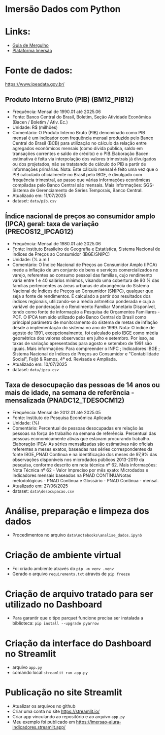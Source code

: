 # Imersão Dados com Python

# Links:
- [Guia de Mergulho](https://alura.tv/guiademergulhodadoscompython)
- [Plataforma Imersão](https://cursos.alura.com.br/imersao/imersao-dados-python)

# Fonte de dados:

https://www.ipeadata.gov.br/

## Produto Interno Bruto (PIB) (BM12_PIB12)
- Frequência: Mensal de 1990.01 até 2025.06
- Fonte: Banco Central do Brasil, Boletim, Seção Atividade Econômica (Bacen / Boletim / Ativ. Ec.)
- Unidade: R$ (milhões)
- Comentário: O Produto Interno Bruto (PIB) denominado como PIB mensal é um indicador com frequência mensal produzido pelo Banco Central do Brasil (BCB) para utilização no cálculo da relação entre agregados econômicos mensais (como dívida pública, saldo em transações correntes e saldo de crédito) e o PIB.Elaboração Bacen: estimativa é feita via interpolação dos valores trimestrais já divulgados ou dos projetados, não se tratatando de cálculo do PIB a partir de informações primárias. Nota: Este cálculo mensal é feito uma vez que o PIB calculado oficialmente no Brasil pelo IBGE, é divulgado com frequência trimestral, ao passo que várias informações econômicas compiladas pelo Banco Central são mensais. Mais informações: SGS- Sistema de Gerenciamento de Séries Temporais, Banco Central.
- Atualizado em: 11/07/2025
- dataset: `data/pib.csv`

## Índice nacional de preços ao consumidor amplo (IPCA) geral: taxa de variação (PRECOS12_IPCAG12)
- Frequência: Mensal de 1980.01 até 2025.06
- Fonte: Instituto Brasileiro de Geografia e Estatística, Sistema Nacional de Índices de Preços ao Consumidor (IBGE/SNIPC)
- Unidade: (% a.m.)
- Comentário: O Índice Nacional de Preços ao Consumidor Amplo (IPCA) mede a inflação de um conjunto de bens e serviços comercializados no varejo, referentes ao consumo pessoal das famílias, cujo rendimento varia entre 1 e 40 salários mínimos, visando uma cobertura de 90 % das famílias pertencentes as áreas urbanas de abrangência do Sistema Nacional de Índices de Preços ao Consumidor (SNIPC), qualquer que seja a fonte de rendimentos. É calculado a partir dos resultados dos índices regionais, utilizando-se a média aritmética ponderada e cuja a variável de ponderação é o Rendimento Familiar Monetário Disponível, tendo como fonte de informação a Pesquisa de Orçamentos Familiares - POF. O IPCA tem sido utilizado pelo Banco Central do Brasil como principal parâmetro de monitoramento do sistema de metas de inflação desde a implementação do sistema no ano de 1999. Nota: O índice de agosto de 1991, excepcionalmente, foi calculado pelo IBGE como média geométrica dos valores observados em julho e setembro. Por isso, as taxas de variação apresentadas para agosto e setembro de 1991 são iguais. Mais informações: Para compreender o INPC ; Indicadores IBGE ; Sistema Nacional de Índices de Preços ao Consumidor e "Contabilidade Social", Feijó & Ramos, 4ª ed. Revisada e Ampliada.
- Atualizado em: 10/07/2025
- dataset: `data/ipca.csv`

## Taxa de desocupação das pessoas de 14 anos ou mais de idade, na semana de referência - mensalizada (PNADC12_TDESOCM12)
- Frequência: Mensal de 2012.01 até 2025.05
- Fonte: Instituto de Pesquisa Econômica Aplicada
- Unidade: (%)
- Comentário: Percentual de pessoas desocupadas em relação às pessoas na força de trabalho na semana de referência. Percentual das pessoas economicamente ativas que estavam procurando trabalho. Elaboração IPEA: As séries mensalizadas são estimativas não oficiais referentes a meses exatos, baseadas nas séries correspondentes da fonte IBGE_PNAD Contínua e na identificação dos meses de 97,9% das observações disponíveis nos microdados públicos 2013-2019 da pesquisa, conforme descrito em nota técnica nº 62. Mais informações: Nota Técnica nº 62 - Valor Impreciso por mês exato: Microdados e Indicadores mensais baseados na PNAD CONTÍNUANotas metodológicas - PNAD Contínua e Glossário - PNAD Contínua - mensal.
- Atualizado em: 27/06/2025
- dataset: `data\desocupacao.csv`

# Análise, preparação e limpeza dos dados

- Procedimentos no arquivo `data\notebooks\analise_dados.ipynb`

# Criação de ambiente virtual

- Foi criado ambiente através do `pip -m venv .venv`
- Gerado o arquivo `requirements.txt` através de `pip freeze`

# Criação de arquivo tratado para ser utilizado no Dashboard

- Para garantir que o tipo parquet funcione precisa ser instalada a biblioteca: `pip install --upgrade pyarrow`

# Criação da interface do Dashboard no Streamlit 

- arquivo `app.py`
- comando local `streamlit run app.py`

# Publicação no site Streamlit
- Atualizar os arquivos no github
- Criar uma conta no site https://streamlit.io/
- Criar app vinculando ao repositório e ao arquivo `app.py`
- Meu exemplo foi publicado em https://imersao-alura-indicadores.streamlit.app/

